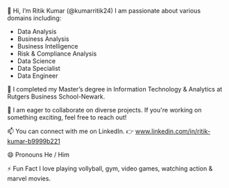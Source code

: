 👋 Hi, I’m Ritik Kumar (@kumarritik24)
I am passionate about various domains including:
- Data Analysis
- Business Analysis
- Business Intelligence 
- Risk & Compliance Analysis
- Data Science
- Data Specialist 
- Data Engineer

🌱 I completed my Master’s degree in Information Technology & Analytics at Rutgers Business School-Newark.

💞️ I am eager to collaborate on diverse projects. If you're working on something exciting, feel free to reach out!

📫 You can connect with me on LinkedIn.
👉 www.linkedin.com/in/ritik-kumar-b9999b221

😄 Pronouns
He / Him

⚡ Fun Fact
I love playing vollyball, gym, video games, watching action & marvel movies.

<!---
kumarritik24/kumarritik24 is a ✨ special ✨ repository because its `README.md` (this file) appears on your GitHub profile.
You can click the Preview link to take a look at your changes.
--->
